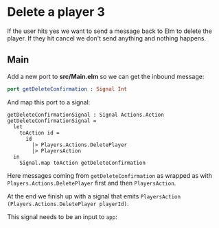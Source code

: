 # Delete a player 3

If the user hits yes we want to send a message back to Elm to delete the player. If they hit cancel we don't send anything and nothing happens.

## Main

Add a new port to __src/Main.elm__ so we can get the inbound message:

```elm
port getDeleteConfirmation : Signal Int
```

And map this port to a signal:

```
getDeleteConfirmationSignal : Signal Actions.Action
getDeleteConfirmationSignal =
  let
    toAction id =
      id
        |> Players.Actions.DeletePlayer
        |> PlayersAction
  in
    Signal.map toAction getDeleteConfirmation
```

Here messages coming from `getDeleteConfirmation` as wrapped as with `Players.Actions.DeletePlayer` first and then `PlayersAction`. 

At the end we finish up with a signal that emits `PlayersAction (Players.Actions.DeletePlayer playerId)`.

This signal needs to be an input to `app`:




